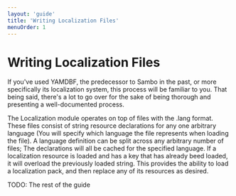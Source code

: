 ```yaml
---
layout: 'guide'
title: 'Writing Localization Files'
menuOrder: 1
---
```



# Writing Localization Files
If you've used YAMDBF, the predecessor to Sambo in the past, or more specifically its localization system,
this process will be familiar to you. That being said, there's a lot to go over for the sake of being
thorough and presenting a well-documented process.

The Localization module operates on top of files with the .lang format. These files consist of string
resource declarations for any one arbitrary language (You will specify which language the file represents
when loading the file). A language definition can be split across any arbitrary number of files; The
declarations will all be cached for the specified language. If a localization resource is loaded and
has a key that has already beed loaded, it will overload the previously loaded string. This provides
the ability to load a localization pack, and then replace any of its resources as desired.

TODO: The rest of the guide